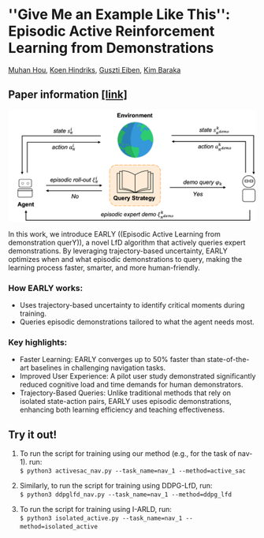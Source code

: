 # ''Give Me an Example Like This'': Episodic Active Reinforcement Learning from Demonstrations
[Muhan Hou](https://scholar.google.com/citations?user=iFKR-JAAAAAJ&hl=en), [Koen Hindriks](https://koenhindriks.eu/), [Guszti Eiben](https://www.cs.vu.nl/~gusz/), [Kim Baraka](https://www.kimbaraka.com/)

## Paper information [[link]](https://dl.acm.org/doi/10.1145/3687272.3688298)
![Overview](/figs/git.png) 

In this work, we introduce EARLY ((Episodic Active Learning from demonstration querY)), a novel LfD algorithm that actively queries expert demonstrations. By leveraging trajectory-based uncertainty, EARLY optimizes when and what episodic demonstrations to query, making the learning process faster, smarter, and more human-friendly.

### How EARLY works:
- Uses trajectory-based uncertainty to identify critical moments during training.
- Queries episodic demonstrations tailored to what the agent needs most.

### Key highlights:
- Faster Learning: EARLY converges up to 50% faster than state-of-the-art baselines in challenging navigation tasks.
- Improved User Experience: A pilot user study demonstrated significantly reduced cognitive load and time demands for human demonstrators.
- Trajectory-Based Queries: Unlike traditional methods that rely on isolated state-action pairs, EARLY uses episodic demonstrations, enhancing both learning efficiency and teaching effectiveness.

## Try it out!

1. To run the script for training using our method (e.g., for the task of nav-1). run: \
```$ python3 activesac_nav.py --task_name=nav_1 --method=active_sac```

2. Similarly, to run the script for training using DDPG-LfD, run: \
```$ python3 ddpglfd_nav.py --task_name=nav_1 --method=ddpg_lfd```

3. To run the script for training using I-ARLD, run: \
```$ python3 isolated_active.py --task_name=nav_1 --method=isolated_active```
